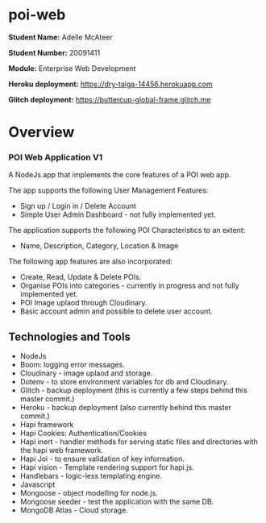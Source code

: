 # poi-web



**Student Name:** Adelle McAteer

**Student Number:** 20091411

**Module:** Enterprise Web Development

**Heroku deployment:** https://dry-taiga-14456.herokuapp.com  

**Glitch deployment:** https://buttercup-global-frame.glitch.me 

# Overview

### POI Web Application V1
A NodeJs app that implements the core features of a POI web app.

The app supports the following User Management Features:
- Sign up / Login in / Delete Account
- Simple User Admin Dashboard - not fully implemented yet.

The  application supports the following POI Characteristics to an extent:
- Name, Description, Category, Location & Image

The following app features are also incorporated:
- Create, Read, Update & Delete POIs.
- Organise POIs into categories - currently in progress and not fully implemented yet.
- POI Image uplaod through Cloudinary.
- Basic account admin and possible to delete user account.

## Technologies and Tools
- NodeJs
- Boom: logging error messages.
- Cloudinary - image uplaod and storage.
- Dotenv - to store environment variables for db and Cloudinary.
- Glitch - backup deployment (this is currently a few steps behind this master commit.)
- Heroku - backup deployment (also currently behind this master commit.)
- Hapi framework 
- Hapi Cookies: Authentication/Cookies
- Hapi inert - handler methods for serving static files and directories with the hapi web framework.
- Hapi Joi -  to ensure validation of key information.
- Hapi vision - Template rendering support for hapi.js.
- Handlebars - logic-less templating engine.
- Javascript 
- Mongoose - object modelling for node.js.
- Mongoose seeder - test the application with the same DB.
- MongoDB Atlas - Cloud storage.



